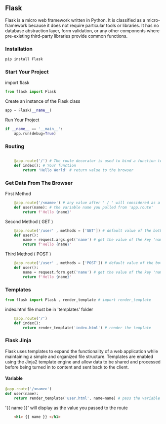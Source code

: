 ## Flask 

Flask is a micro web framework written in Python. It is classified as a micro-framework because it does not require particular tools or libraries. It has no database abstraction layer, form validation, or any other components where pre-existing third-party libraries provide common functions.

### Installation

```bash
pip install Flask
```

### Start Your Project

import flask
```py
from flask import Flask
```

Create an instance of the Flask class
```py
app = Flask(__name__)
```


Run Your Project
```py
if __name__ == '__main__':
    app.run(debug=True)
```

### Routing


```py

    @app.route('/') # The route decorator is used to bind a function to a URL
    def index(): # Your function 
        return 'Hello World' # return value to the browser
```

### Get Data From The Browser 

First Method
```py
    @app.route('/<name>') # any value after ' / ' will considered as a {name} 
    def user(name): # the variable name you pulled from 'app.route'
        return f'Hello {name}' 
```

Second Method ( GET )
```py
    @app.route('/user' , methods = ['GET']) # default value of the both form and route is GET
    def user(): 
        name = request.args.get('name') # get the value of the key 'name' from the query string from HTML templates
        return f'Hello {name}' 
```

Third Method ( POST )
```py
    @app.route('/user' , methods = ['POST']) # default value of the both form and route is GET and we changed it to POST
    def user(): 
        name = request.form.get('name') # get the value of the key 'name' from the query string from HTML templates
        return f'Hello {name}' 
```

### Templates 

```py
from flask import Flask , render_template # import render_template
```
index.html file must be in 'templates' folder 
```py
    @app.route('/') 
    def index(): 
        return render_template('index.html') # render the template 
```

### Flask Jinja
Flask uses templates to expand the functionality of a web application while maintaining a simple and organized file structure. Templates are enabled using the Jinja2 template engine and allow data to be shared and processed before being turned in to content and sent back to the client.

#### Variable

```py
@app.route('/<name>')
def user(name):
    return render_template('user.html', name=name) # pass the variable name to the template
```

'{{ name }}' will display as the value you passed to the route
```html
    <h1> {{ name }} </h1> 
```

